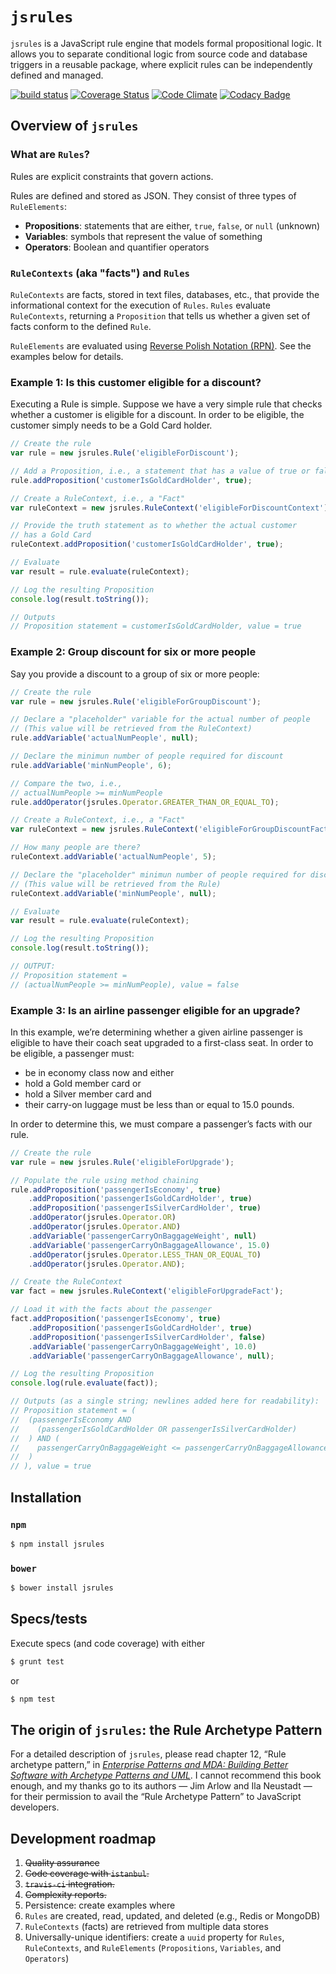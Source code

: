 # `jsrules`

`jsrules` is a JavaScript rule engine that models formal propositional logic. It allows you to separate conditional logic from source code and database triggers in a reusable package, where explicit rules can be independently defined and managed.

[![build status](https://secure.travis-ci.org/gregswindle/jsrules.png)](http://travis-ci.org/gregswindle/jsrules)
[![Coverage Status](https://coveralls.io/repos/github/gregswindle/jsrules/badge.png?branch=master)](https://coveralls.io/github/gregswindle/jsrules?branch=master)
[![Code Climate](https://codeclimate.com/github/gregswindle/jsrules/badges/gpa.svg)](https://codeclimate.com/github/gregswindle/jsrules)
[![Codacy Badge](https://api.codacy.com/project/badge/grade/b6e496204f604f0e9955ca169fc8a1d7)](https://www.codacy.com/app/greg_7/jsrules)

## Overview of `jsrules`

### What are `Rules`?

Rules are explicit constraints that govern actions.

Rules are defined and stored as JSON. They consist of three types of `RuleElements`:

* **Propositions**: statements that are either, `true`, `false`, or `null` (unknown)
* **Variables**: symbols that represent the value of something
* **Operators**: Boolean and quantifier operators

### `RuleContexts` (aka "facts") and `Rules`

`RuleContexts` are facts, stored in text files, databases, etc., that provide the informational context for the execution of `Rules`. `Rules` evaluate `RuleContexts`, returning a `Proposition` that tells us whether a given set of facts conform to the defined `Rule`.

`RuleElements` are evaluated using [Reverse Polish Notation (RPN)](https://en.wikipedia.org/wiki/Reverse_Polish_notation). See the examples below for details.

### Example 1: Is this customer eligible for a discount?

Executing a Rule is simple. Suppose we have a very simple rule that checks whether a customer is eligible for a discount. In order to be eligible, the customer simply needs to be a Gold Card holder.

```javascript
// Create the rule
var rule = new jsrules.Rule('eligibleForDiscount');

// Add a Proposition, i.e., a statement that has a value of true or false
rule.addProposition('customerIsGoldCardHolder', true);

// Create a RuleContext, i.e., a "Fact"
var ruleContext = new jsrules.RuleContext('eligibleForDiscountContext');

// Provide the truth statement as to whether the actual customer
// has a Gold Card
ruleContext.addProposition('customerIsGoldCardHolder', true);

// Evaluate
var result = rule.evaluate(ruleContext);

// Log the resulting Proposition
console.log(result.toString());

// Outputs
// Proposition statement = customerIsGoldCardHolder, value = true
```

### Example 2: Group discount for six or more people

Say you provide a discount to a group of six or more people:

```javascript
// Create the rule
var rule = new jsrules.Rule('eligibleForGroupDiscount');

// Declare a "placeholder" variable for the actual number of people
// (This value will be retrieved from the RuleContext)
rule.addVariable('actualNumPeople', null);

// Declare the minimun number of people required for discount
rule.addVariable('minNumPeople', 6);

// Compare the two, i.e.,
// actualNumPeople >= minNumPeople
rule.addOperator(jsrules.Operator.GREATER_THAN_OR_EQUAL_TO);

// Create a RuleContext, i.e., a "Fact"
var ruleContext = new jsrules.RuleContext('eligibleForGroupDiscountFact');

// How many people are there?
ruleContext.addVariable('actualNumPeople', 5);

// Declare the "placeholder" minimun number of people required for discount
// (This value will be retrieved from the Rule)
ruleContext.addVariable('minNumPeople', null);

// Evaluate
var result = rule.evaluate(ruleContext);

// Log the resulting Proposition
console.log(result.toString());

// OUTPUT:
// Proposition statement =
// (actualNumPeople >= minNumPeople), value = false
```

### Example 3: Is an airline passenger eligible for an upgrade?

In this example, we’re determining whether a given airline passenger is eligible to have their coach seat upgraded to a first-class seat. In order to be eligible, a passenger must:

* be in economy class now and either
* hold a Gold member card or
* hold a Silver member card and
* their carry-on luggage must be less than or equal to 15.0 pounds.

In order to determine this, we must compare a passenger’s facts with our rule.

```javascript
// Create the rule
var rule = new jsrules.Rule('eligibleForUpgrade');

// Populate the rule using method chaining
rule.addProposition('passengerIsEconomy', true)
    .addProposition('passengerIsGoldCardHolder', true)
    .addProposition('passengerIsSilverCardHolder', true)
    .addOperator(jsrules.Operator.OR)
    .addOperator(jsrules.Operator.AND)
    .addVariable('passengerCarryOnBaggageWeight', null)
    .addVariable('passengerCarryOnBaggageAllowance', 15.0)
    .addOperator(jsrules.Operator.LESS_THAN_OR_EQUAL_TO)
    .addOperator(jsrules.Operator.AND);

// Create the RuleContext
var fact = new jsrules.RuleContext('eligibleForUpgradeFact');

// Load it with the facts about the passenger
fact.addProposition('passengerIsEconomy', true)
    .addProposition('passengerIsGoldCardHolder', true)
    .addProposition('passengerIsSilverCardHolder', false)
    .addVariable('passengerCarryOnBaggageWeight', 10.0)
    .addVariable('passengerCarryOnBaggageAllowance', null);

// Log the resulting Proposition
console.log(rule.evaluate(fact));

// Outputs (as a single string; newlines added here for readability):
// Proposition statement = (
//  (passengerIsEconomy AND
//    (passengerIsGoldCardHolder OR passengerIsSilverCardHolder)
//  ) AND (
//    passengerCarryOnBaggageWeight <= passengerCarryOnBaggageAllowance
//  )
// ), value = true
```

## Installation

### `npm`

``` bash
$ npm install jsrules
```

### `bower`

```bash
$ bower install jsrules
```

## Specs/tests

Execute specs (and code coverage) with either

```bash
$ grunt test
```

or

```bash
$ npm test
```

## The origin of `jsrules`: the Rule Archetype Pattern

For a detailed description of `jsrules`, please read chapter 12, “Rule archetype pattern,” in [_Enterprise Patterns and MDA: Building Better Software with Archetype Patterns and UML_](https://www.google.com/search?q=Enterprise+Patterns+and+MDA%3A+Building+Better+Software+with+Archetype+Patterns+and+UML&rlz=1C1CHFX_enUS432US432&oq=Enterprise+Patterns+and+MDA%3A+Building+Better+Software+with+Archetype+Patterns+and+UML&aqs=chrome..69i57&sourceid=chrome&ie=UTF-8). I cannot recommend this book enough, and my thanks go to its authors — Jim Arlow and Ila Neustadt — for their permission to avail the “Rule Archetype Pattern” to JavaScript developers.

## Development roadmap

1. ~~Quality assurance~~
  1. ~~Code coverage with `istanbul`.~~
  2. ~~`travis-ci` integration.~~
  3. ~~Complexity reports.~~
2. Persistence: create examples where
  1. `Rules` are created, read, updated, and deleted (e.g., Redis or MongoDB)
  2. `RuleContexts` (facts) are retrieved from multiple data stores
3. Universally-unique identifiers: create a `uuid` property for `Rules`, `RuleContexts`, and `RuleElements` (`Propositions`, `Variables`, and `Operators`)
